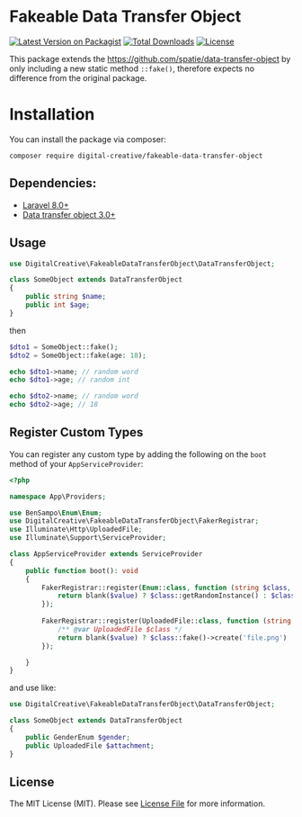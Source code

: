 # Fakeable Data Transfer Object

[![Latest Version on Packagist](https://img.shields.io/packagist/v/digital-creative/fakeable-data-transfer-object)](https://packagist.org/packages/digital-creative/fakeable-data-transfer-object)
[![Total Downloads](https://img.shields.io/packagist/dt/digital-creative/fakeable-data-transfer-object)](https://packagist.org/packages/digital-creative/fakeable-data-transfer-object)
[![License](https://img.shields.io/packagist/l/digital-creative/fakeable-data-transfer-object)](https://github.com/dcasia/fakeable-data-transfer-object/blob/master/LICENSE)

This package extends the https://github.com/spatie/data-transfer-object by only including a new static method `::fake()`, therefore expects no difference from the original package.

# Installation

You can install the package via composer:

```
composer require digital-creative/fakeable-data-transfer-object
```

## Dependencies:

* [Laravel 8.0+](https://github.com/laravel/laravel)
* [Data transfer object 3.0+](https://github.com/spatie/data-transfer-object)

## Usage

```php
use DigitalCreative\FakeableDataTransferObject\DataTransferObject;

class SomeObject extends DataTransferObject
{
    public string $name;
    public int $age;
}
```

then

```php
$dto1 = SomeObject::fake();
$dto2 = SomeObject::fake(age: 18);

echo $dto1->name; // random word
echo $dto1->age; // random int

echo $dto2->name; // random word
echo $dto2->age; // 18
```

## Register Custom Types

You can register any custom type by adding the following on the `boot` method of your `AppServiceProvider`:

```php
<?php

namespace App\Providers;

use BenSampo\Enum\Enum;
use DigitalCreative\FakeableDataTransferObject\FakerRegistrar;
use Illuminate\Http\UploadedFile;
use Illuminate\Support\ServiceProvider;

class AppServiceProvider extends ServiceProvider
{
    public function boot(): void
    {
        FakerRegistrar::register(Enum::class, function (string $class, mixed $value = null) {
            return blank($value) ? $class::getRandomInstance() : $class::fromValue($value);
        });
        
        FakerRegistrar::register(UploadedFile::class, function (string $class, mixed $value = null) {
            /** @var UploadedFile $class */
            return blank($value) ? $class::fake()->create('file.png') : $value;
        });

    }
}
```

and use like:

```php
use DigitalCreative\FakeableDataTransferObject\DataTransferObject;

class SomeObject extends DataTransferObject
{
    public GenderEnum $gender;
    public UploadedFile $attachment;
}
```

## License

The MIT License (MIT). Please see [License File](https://raw.githubusercontent.com/dcasia/fakeable-data-transfer-object/master/LICENSE) for more information.
